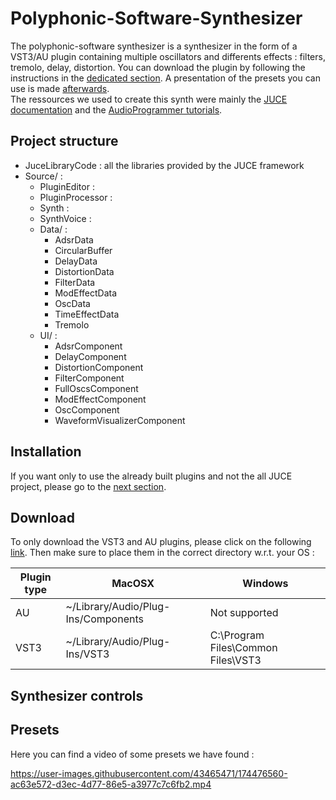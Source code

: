 # Polyphonic-Software-Synthesizer
The polyphonic-software synthesizer is a synthesizer in the form of a VST3/AU plugin containing multiple oscillators and differents effects : filters, tremolo, delay, distortion. You can download the plugin by following the instructions in the [dedicated section](#Download). A presentation of the presets you can use is made [afterwards](#Presets).  
The ressources we used to create this synth were mainly the [JUCE documentation](https://juce.com/learn/documentation) and the [AudioProgrammer tutorials](https://www.theaudioprogrammer.com/).
## Project structure
- JuceLibraryCode : all the libraries provided by the JUCE framework
- Source/ : 
  - PluginEditor :
  - PluginProcessor :
  - Synth :
  - SynthVoice : 
  - Data/ :
    - AdsrData
    - CircularBuffer
    - DelayData
    - DistortionData
    - FilterData
    - ModEffectData
    - OscData
    - TimeEffectData
    - Tremolo
  - UI/ : 
    - AdsrComponent
    - DelayComponent
    - DistortionComponent
    - FilterComponent
    - FullOscsComponent
    - ModEffectComponent
    - OscComponent
    - WaveformVisualizerComponent
## Installation 
If you want only to use the already built plugins and not the all JUCE project, please go to the [next section](#Download).

## Download
To only download the VST3 and AU plugins, please click on the following [link](https://download-directory.github.io/?url=https%3A%2F%2Fgithub.com%2Fantoine-crettenand%2FPolyphonic-Software-Synthesizer%2Ftree%2Frelease%2Fplugins). Then make sure to place them in the correct directory w.r.t. your OS :

| Plugin type | MacOSX                              | Windows                            |
|-------------|-------------------------------------|------------------------------------|
| AU          | ~/Library/Audio/Plug-Ins/Components | Not supported                      |
| VST3        | ~/Library/Audio/Plug-Ins/VST3       | C:\Program Files\Common Files\VST3 |

## Synthesizer controls

## Presets
Here you can find a video of some presets we have found :


https://user-images.githubusercontent.com/43465471/174476560-ac63e572-d3ec-4d77-86e5-a3977c7c6fb2.mp4






